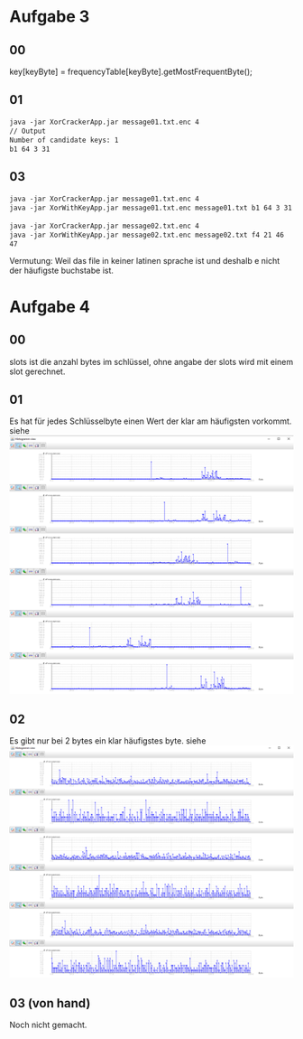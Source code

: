 # Aufgabe 3

## 00

key[keyByte] = frequencyTable[keyByte].getMostFrequentByte();

## 01

```
java -jar XorCrackerApp.jar message01.txt.enc 4
// Output
Number of candidate keys: 1
b1 64 3 31
```

## 03

```
java -jar XorCrackerApp.jar message01.txt.enc 4
java -jar XorWithKeyApp.jar message01.txt.enc message01.txt b1 64 3 31

java -jar XorCrackerApp.jar message02.txt.enc 4
java -jar XorWithKeyApp.jar message02.txt.enc message02.txt f4 21 46 47
```

Vermutung: Weil das file in keiner latinen sprache ist und deshalb e nicht der häufigste buchstabe ist.

# Aufgabe 4

## 00

slots ist die anzahl bytes im schlüssel, ohne angabe der slots wird mit einem slot gerechnet.

## 01

Es hat für jedes Schlüsselbyte einen Wert der klar am häufigsten vorkommt. siehe ![Bild](histogram_msg11.png)

## 02

Es gibt nur bei 2 bytes ein klar häufigstes byte. siehe ![Bild](histogram_msg12.png)

## 03 (von hand)

Noch nicht gemacht.
